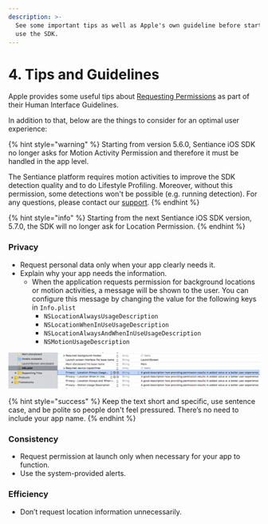 ```yaml
---
description: >-
  See some important tips as well as Apple's own guideline before starting to
  use the SDK.
---
```


# 4. Tips and Guidelines

Apple provides some useful tips about [Requesting Permissions](https://developer.apple.com/design/human-interface-guidelines/ios/app-architecture/requesting-permission/) as part of their Human Interface Guidelines.

In addition to that, below are the things to consider for an optimal user experience:

{% hint style="warning" %}
Starting from version 5.6.0, Sentiance iOS SDK no longer asks for Motion Activity Permission and therefore it must be handled in the app level. 

The Sentiance platform requires motion activities to improve the SDK detection quality and to do Lifestyle Profiling. Moreover, without this permission, some detections won't be possible \(e.g. running detection\). For any questions, please contact our [support](mailto:support@sentiance.com).
{% endhint %}

{% hint style="info" %}
Starting from the next Sentiance iOS SDK version, 5.7.0, the SDK will no longer ask for Location Permission.
{% endhint %}

### Privacy

* Request personal data only when your app clearly needs it.
* Explain why your app needs the information.
  * When the application requests permission for background locations or motion activities, a message will be shown to the user. You can configure this message by changing the value for the following keys in `Info.plist`
    * `NSLocationAlwaysUsageDescription`
    * `NSLocationWhenInUseUsageDescription`
    * `NSLocationAlwaysAndWhenInUseUsageDescription`
    * `NSMotionUsageDescription`

![](../../../.gitbook/assets/ios-plist.png)

{% hint style="success" %}
Keep the text short and specific, use sentence case, and be polite so people don't feel pressured. There’s no need to include your app name.
{% endhint %}

### Consistency

* Request permission at launch only when necessary for your app to function. 
* Use the system-provided alerts. 

### Efficiency

* Don’t request location information unnecessarily.



